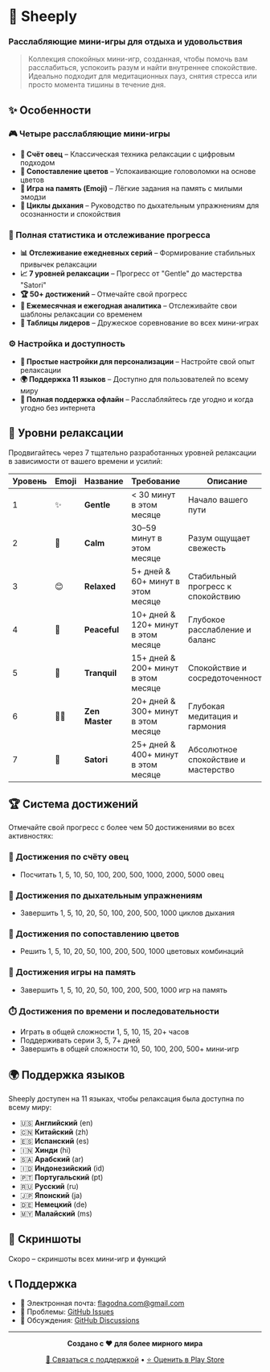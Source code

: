# 🐑 Sheeply

### Расслабляющие мини-игры для отдыха и удовольствия

> Коллекция спокойных мини-игр, созданная, чтобы помочь вам расслабиться, успокоить разум и найти внутреннее спокойствие. Идеально подходит для медитационных пауз, снятия стресса или просто момента тишины в течение дня.

## ✨ Особенности

### 🎮 Четыре расслабляющие мини-игры

- **🐑 Счёт овец** – Классическая техника релаксации с цифровым подходом
- **🌈 Сопоставление цветов** – Успокаивающие головоломки на основе цветов
- **🧩 Игра на память (Emoji)** – Лёгкие задания на память с милыми эмодзи
- **💨 Циклы дыхания** – Руководство по дыхательным упражнениям для осознанности и спокойствия

### 🎯 Полная статистика и отслеживание прогресса

- **📊 Отслеживание ежедневных серий** – Формирование стабильных привычек релаксации
- **📈 7 уровней релаксации** – Прогресс от "Gentle" до мастерства "Satori"
- **🏆 50+ достижений** – Отмечайте свой прогресс
- **📅 Ежемесячная и ежегодная аналитика** – Отслеживайте свои шаблоны релаксации со временем
- **🏅 Таблицы лидеров** – Дружеское соревнование во всех мини-играх

### ⚙️ Настройка и доступность

- **🎨 Простые настройки для персонализации** – Настройте свой опыт релаксации
- **🌍 Поддержка 11 языков** – Доступно для пользователей по всему миру
- **📱 Полная поддержка офлайн** – Расслабляйтесь где угодно и когда угодно без интернета

## 🌟 Уровни релаксации

Продвигайтесь через 7 тщательно разработанных уровней релаксации в зависимости от вашего времени и усилий:

| Уровень | Emoji | Название       | Требование                          | Описание                            |
| ------- | ----- | -------------- | ----------------------------------- | ----------------------------------- |
| 1       | ✨    | **Gentle**     | < 30 минут в этом месяце            | Начало вашего пути                  |
| 2       | 🍃    | **Calm**       | 30–59 минут в этом месяце           | Разум ощущает свежесть              |
| 3       | 😊    | **Relaxed**    | 5+ дней & 60+ минут в этом месяце   | Стабильный прогресс к спокойствию   |
| 4       | 🌸    | **Peaceful**   | 10+ дней & 120+ минут в этом месяце | Глубокое расслабление и баланс      |
| 5       | 🌙    | **Tranquil**   | 15+ дней & 200+ минут в этом месяце | Спокойствие и сосредоточенность     |
| 6       | 🧘‍♂️    | **Zen Master** | 20+ дней & 300+ минут в этом месяце | Глубокая медитация и гармония       |
| 7       | 🌟    | **Satori**     | 25+ дней & 400+ минут в этом месяце | Абсолютное спокойствие и мастерство |

## 🏆 Система достижений

Отмечайте свой прогресс с более чем 50 достижениями во всех активностях:

### 🐑 Достижения по счёту овец

- Посчитать 1, 5, 10, 50, 100, 200, 500, 1000, 2000, 5000 овец

### 💨 Достижения по дыхательным упражнениям

- Завершить 1, 5, 10, 20, 50, 100, 200, 500, 1000 циклов дыхания

### 🌈 Достижения по сопоставлению цветов

- Решить 1, 5, 10, 20, 50, 100, 200, 500, 1000 цветовых комбинаций

### 🧩 Достижения игры на память

- Завершить 1, 5, 10, 20, 50, 100, 200, 500, 1000 игр на память

### ⏱️ Достижения по времени и последовательности

- Играть в общей сложности 1, 5, 10, 15, 20+ часов
- Поддерживать серии 3, 5, 7+ дней
- Завершить в общей сложности 10, 50, 100, 200, 500+ мини-игр

## 🌍 Поддержка языков

Sheeply доступен на 11 языках, чтобы релаксация была доступна по всему миру:

- 🇺🇸 **Английский** (en)
- 🇨🇳 **Китайский** (zh)
- 🇪🇸 **Испанский** (es)
- 🇮🇳 **Хинди** (hi)
- 🇸🇦 **Арабский** (ar)
- 🇮🇩 **Индонезийский** (id)
- 🇵🇹 **Португальский** (pt)
- 🇷🇺 **Русский** (ru)
- 🇯🇵 **Японский** (ja)
- 🇩🇪 **Немецкий** (de)
- 🇲🇾 **Малайский** (ms)

## 📱 Скриншоты

Скоро – скриншоты всех мини-игр и функций

## 📞 Поддержка

- 📧 Электронная почта: flagodna.com@gmail.com
- 🐛 Проблемы: [GitHub Issues](https://github.com/Flagodna-Developer/sheeply/issues)
- 💬 Обсуждения: [GitHub Discussions](https://github.com/Flagodna-Developer/sheeply/discussions)

---

<div align="center">

**Создано с ❤️ для более мирного мира**

[📧 Связаться с поддержкой](mailto:flagodna.com@gmail.com) • [⭐ Оценить в Play Store](https://play.google.com/store/apps/details?id=com.flagodna.sheeply)

</div>
